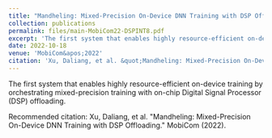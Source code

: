 ```yaml
---
title: "Mandheling: Mixed-Precision On-Device DNN Training with DSP Offloading"
collection: publications
permalink: files/main-MobiCom22-DSPINT8.pdf
excerpt: 'The first system that enables highly resource-efficient on-device training by orchestrating mixed-precision training with on-chip Digital Signal Processor (DSP) offloading.'
date: 2022-10-18
venue: 'MobiCom&apos;2022'
citation: 'Xu, Daliang, et al. &quot;Mandheling: Mixed-Precision On-Device DNN Training with DSP Offloading.&quot; MobiCom (2022).'
---
```

The first system that enables highly resource-efficient on-device training by orchestrating mixed-precision training with on-chip Digital Signal Processor (DSP) offloading.

Recommended citation: Xu, Daliang, et al. "Mandheling: Mixed-Precision On-Device DNN Training with DSP Offloading." MobiCom (2022).